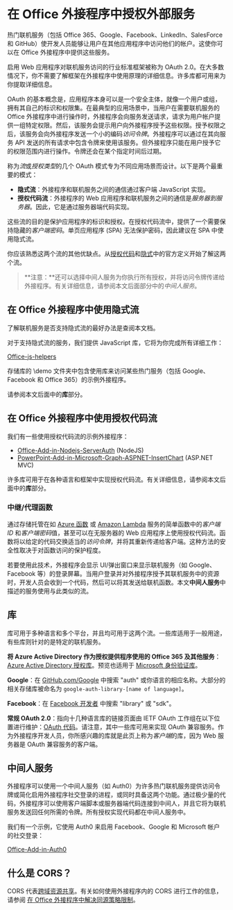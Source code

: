 # <a name="authorize-external-services-in-your-office-add-in"></a>在 Office 外接程序中授权外部服务

热门联机服务（包括 Office 365、Google、Facebook、LinkedIn、SalesForce 和 GitHub）使开发人员能够让用户在其他应用程序中访问他们的帐户。这使你可以在 Office 外接程序中提供这些服务。 

启用 Web 应用程序对联机服务访问的行业标准框架被称为 OAuth 2.0。在大多数情况下，你不需要了解框架在外接程序中使用原理的详细信息。许多库都可用来为你提取详细信息。

OAuth 的基本概念是，应用程序本身可以是一个安全主体，就像一个用户或组，拥有其自己的标识和权限集。在最典型的应用场景中，当用户在需要联机服务的 Office 外接程序中进行操作时，外接程序会向服务发送请求，请求为用户帐户提供一组特定权限。然后，该服务会提示用户向外接程序授予这些权限。授予权限之后，该服务会向外接程序发送一个小的编码*访问令牌*。外接程序可以通过在其向服务 API 发送的所有请求中包含令牌来使用该服务。但外接程序只能在用户授予它的权限范围内进行操作。令牌还会在某个指定时间后过期。

称为*流*或*授权类型*的几个 OAuth 模式专为不同应用场景而设计。以下是两个最重要的模式：

- **隐式流**：外接程序和联机服务之间的通信通过客户端 JavaScript 实现。
- **授权代码流**：外接程序的 Web 应用程序和联机服务之间的通信是*服务器到服务器*。因此，它是通过服务器端代码实现。

这些流的目的是保护应用程序的标识和授权。在授权代码流中，提供了一个需要保持隐藏的*客户端密码*。单页应用程序 (SPA) 无法保护密码，因此建议在 SPA 中使用隐式流。 

你应该熟悉这两个流的其他优缺点。从[授权代码](https://tools.ietf.org/html/rfc6749#section-1.3.1)和[隐式](https://tools.ietf.org/html/rfc6749#section-1.3.2)中的官方定义开始了解这两个流。 

>**注意：**还可以选择中间人服务为你执行所有授权，并将访问令牌传递给外接程序。有关详细信息，请参阅本文后面部分中的*中间人服务*。

## <a name="using-the-implicit-flow-in-office-add-ins"></a>在 Office 外接程序中使用隐式流
了解联机服务是否支持隐式流的最好办法是查阅本文档。

对于支持隐式流的服务，我们提供 JavaScript 库，它将为你完成所有详细工作：

[Office-js-helpers](https://github.com/OfficeDev/office-js-helpers)

存储库的 \demo 文件夹中包含使用库来访问某些热门服务（包括 Google、Facebook 和 Office 365）的示例外接程序。

请参阅本文后面中的**库**部分。

## <a name="using-the-authorization-code-flow-in-office-add-ins"></a>在 Office 外接程序中使用授权代码流

我们有一些使用授权代码流的示例外接程序：

- [Office-Add-in-Nodejs-ServerAuth](https://github.com/OfficeDev/Office-Add-in-Nodejs-ServerAuth) (NodeJS)
- [PowerPoint-Add-in-Microsoft-Graph-ASPNET-InsertChart](https://github.com/OfficeDev/PowerPoint-Add-in-Microsoft-Graph-ASPNET-InsertChart) (ASP.NET MVC)

许多库可用于在各种语言和框架中实现授权代码流。有关详细信息，请参阅本文后面中的**库**部分。

### <a name="relay/proxy-functions"></a>中继/代理函数

通过存储托管在如 [Azure 函数](https://azure.microsoft.com/en-us/services/functions) 或 [Amazon Lambda](https://aws.amazon.com/lambda) 服务的简单函数中的*客户端 ID* 和*客户端密码*值，甚至可以在无服务器的 Web 应用程序上使用授权代码流。函数将以给定的代码交换适当的*访问令牌*，并将其重新传递给客户端。这种方法的安全性取决于对函数访问的保护程度。

若要使用此技术，外接程序会显示 UI/弹出窗口来显示联机服务（如 Google、Facebook 等）的登录屏幕。当用户登录并对外接程序授予其联机服务中的资源时，开发人员会收到一个代码，然后可以将其发送给联机函数。本文**中间人服务**中描述的服务使用与此类似的流。 

## <a name="libraries"></a>库

库可用于多种语言和多个平台，并且均可用于这两个流。一些库适用于一般用途，有些库则针对的是特定的联机服务。 

**将 Azure Active Directory 作为授权提供程序使用的 Office 365 及其他服务**：[Azure Active Directory 授权库](https://azure.microsoft.com/en-us/documentation/articles/active-directory-authentication-libraries/)。预览也适用于 [Microsoft 身份验证库](https://www.nuget.org/packages/Microsoft.Identity.Client)。

**Google**：在 [GitHub.com/Google](https://github.com/google) 中搜索 "auth" 或你语言的相应名称。大部分的相关存储库被命名为 `google-auth-library-[name of language]`。

**Facebook**：在 [Facebook 开发者](https://developers.facebook.com) 中搜索 "library" 或 "sdk"。 

**常规 OAuth 2.0**：指向十几种语言库的链接页面由 IETF OAuth 工作组在以下位置进行维护：[OAuth 代码](http://oauth.net/code/)。请注意，其中一些库可用来实现 OAuth 兼容服务。作为外接程序开发人员，你所感兴趣的库就是此页上称为*客户端*的库，因为 Web 服务器是 OAuth 兼容服务的客户端。

## <a name="middleman-services"></a>中间人服务

外接程序可以使用一个中间人服务（如 Auth0）为许多热门联机服务提供访问令牌或简化启用外接程序社交登录的进程，或同时具备这两个功能。通过极少量的代码，外接程序可以使用客户端脚本或服务器端代码连接到中间人，并且它将为联机服务发送回任何所需的令牌。所有授权实现代码都在中间人服务中。 

我们有一个示例，它使用 Auth0 来启用 Facebook、Google 和 Microsoft 帐户的社交登录：

[Office-Add-in-Auth0](https://github.com/OfficeDev/Office-Add-in-Auth0)

## <a name="what-is-cors?"></a>什么是 CORS？

CORS 代表[跨域资源共享](https://developer.mozilla.org/en-US/docs/Web/HTTP/Access_control_CORS)。有关如何使用外接程序内的 CORS 进行工作的信息，请参阅 [在 Office 外接程序中解决同源策略限制](http://dev.office.com/docs/add-ins/develop/addressing-same-origin-policy-limitations)。
